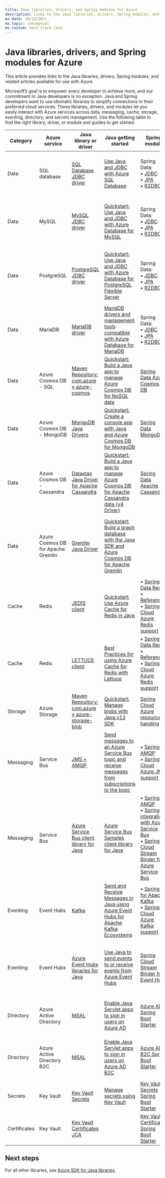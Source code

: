 ```yaml
---
title: Java libraries, drivers, and Spring modules for Azure
description: Links to the Java libraries, drivers, Spring modules, and related articles available for use with Azure.
ms.date: 10/12/2021
ms.topic: conceptual
ms.custom: devx-track-java
---
```


# Java libraries, drivers, and Spring modules for Azure

This article provides links to the Java libraries, drivers, Spring modules, and related articles available for use with Azure.

Microsoft’s goal is to empower every developer to achieve more, and our commitment to Java developers is no exception. Java and Spring developers want to use idiomatic libraries to simplify connections to their preferred cloud services. These libraries, drivers, and modules let you easily interact with Azure services across data, messaging, cache, storage, eventing, directory, and secrets management. Use the following table to find the right library, driver, or module and guides to get started.

<!-- In raw Markdown, this table is best viewed with word-wrap turned off. -->

| Category     | Azure service              | Java library or driver                             | Java getting started                                                                               | Spring module                                                                                                                | Spring getting started                                                                                                                           |
|--------------|----------------------------|----------------------------------------------------|----------------------------------------------------------------------------------------------------|------------------------------------------------------------------------------------------------------------------------------|--------------------------------------------------------------------------------------------------------------------------------------------------|
| Data         | SQL database               | [SQL Database JDBC driver]                         | [Use Java and JDBC with Azure SQL Database]                                                        | Spring Data: <br> • [JDBC] <br> • [JPA] <br> • [R2DBC]                                                                       | Use Spring Data with Azure SQL Database: <br> • [JDBC][JDBC SQL] <br> • [JPA][JPA SQL] <br> • [R2DBC][R2DBC SQL]                                 |
| Data         | MySQL                      | [MySQL JDBC driver]                                | [Quickstart: Use Java and JDBC with Azure Database for MySQL]                                      | Spring Data: <br> • [JDBC] <br> • [JPA] <br> • [R2DBC]                                                                       | Use Spring Data with Azure Database for MySQL: <br> • [JDBC][JDBC MySQL] <br> • [JPA][JPA MySQL] <br> • [R2DBC][R2DBC MySQL]                     |
| Data         | PostgreSQL                 | [PostgreSQL JDBC driver]                           | [Quickstart: Use Java and JDBC with Azure Database for PostgreSQL Flexible Server]                 | Spring Data: <br> • [JDBC] <br> • [JPA] <br> • [R2DBC]                                                                       | Use Spring Data with Azure Database for PostgreSQL: <br> • [JDBC][JDBC PostgreSQL] <br> • [JPA][JPA PostgreSQL] <br> • [R2DBC][R2DBC PostgreSQL] |
| Data         | MariaDB                    | [MariaDB driver]                                   | [MariaDB drivers and management tools compatible with Azure Database for MariaDB]                  | Spring Data: <br> • [JDBC] <br> • [JPA] <br> • [R2DBC]                                                                       | Use Spring Data with Azure Database for MySQL: <br> • [JDBC][JDBC MySQL] <br> • [JPA][JPA MySQL] <br> • [R2DBC][R2DBC MySQL]                     |
| Data         | Azure Cosmos DB - SQL            | [Maven Repository: com.azure » azure-cosmos]       | [Quickstart: Build a Java app to manage Azure Cosmos DB for NoSQL data]                              | [Spring Data Azure Cosmos DB]                                                                                                      | [How to use the Spring Boot Starter with Azure Cosmos DB for NoSQL]                                                                            |
| Data         | Azure Cosmos DB - MongoDB        | [MongoDB Java Drivers]                             | [Quickstart: Create a console app with Java and Azure Cosmos DB for MongoDB]                | [Spring Data MongoDB]                                                                                                        | [How to use Spring Data with Azure Cosmos DB for MongoDB]                                                                                        |
| Data         | Azure Cosmos DB - Cassandra      | [Datastax Java Driver for Apache Cassandra]        | [Quickstart: Build a Java app to manage Azure Cosmos DB for Apache Cassandra data (v4 Driver)]            | [Spring Data Apache Cassandra]                                                                                           | [How to use Spring Data with Azure Cosmos DB for Apache Cassandra]                                                                               |
| Data         | Azure Cosmos DB for Apache Gremlin        | [Gremlin Java Driver]                              | [Quickstart: Build a graph database with the Java SDK and Azure Cosmos DB for Apache Gremlin]         |                                                                                                                              | [Quickstart: Build a graph database with the Java SDK and Azure Cosmos DB for Apache Gremlin]                                                       |
| Cache        | Redis                      | [JEDIS client]                                     | [Quickstart: Use Azure Cache for Redis in Java]                                                    | • [Spring Data Redis] <br> • [Reference] <br> • [Spring Cloud Azure Redis support]                                           | [Configure a Spring Boot Initializer app to use Redis in the cloud with Azure Redis Cache]                                                       |
| Cache        | Redis                      | [LETTUCE client]                                   | [Best Practices for using Azure Cache for Redis with Lettuce]                                      | • [Spring Data Redis] <br> • [Reference] <br> • [Spring Cloud Azure Redis support]                                           | [Configure a Spring Boot Initializer app to use Redis in the cloud with Azure Redis Cache]                                                       |
| Storage      | Azure Storage              | [Maven Repository: com.azure » azure-storage-blob] | [Quickstart: Manage blobs with Java v12 SDK]                                                       | [Spring Cloud Azure resource handing]                                                                                        | [How to use the Spring Boot Starter for Azure Storage]                                                                                           |
| Messaging    | Service Bus                | [JMS + AMQP]                                       | [Send messages to an Azure Service Bus topic and receive messages from subscriptions to the topic] | • [Spring AMQP] <br> • [Spring Cloud Azure JMS support]                                                                      | [How to use Spring Boot Starter for Azure Service Bus JMS]                                                                                       |
| Messaging    | Service Bus                | [Azure Service Bus client library for Java]        | [Azure Service Bus Samples client library for Java]                                                | • [Spring AMQP] <br> • [Spring integration with Azure Service Bus] <br> • [Spring Cloud Stream Binder for Azure Service Bus] | [How to use Spring Cloud Azure Stream Binder for Azure Service Bus]                                                                              |
| Eventing     | Event Hubs                 | [Kafka]                                            | [Send and Receive Messages in Java using Azure Event Hubs for Apache Kafka Ecosystems]             | • [Spring for Apache Kafka] <br> • [Spring Cloud Azure Kafka support]                                                        | [How to use the Spring Boot Starter for Apache Kafka with Azure Event Hubs]                                                                      |
| Eventing     | Event Hubs                 | [Azure Event Hubs libraries for Java]              | [Use Java to send events to or receive events from Azure Event Hubs]                               | [Spring Cloud Stream Binder for Event Hubs]                                                                                  | [How to create a Spring Cloud Stream Binder application with Azure Event Hubs]                                                                   |
| Directory    | Azure Active Directory     | [MSAL]                                             | [Enable Java Servlet apps to sign in users on Azure AD]                                            | [Azure AD Spring Boot Starter]                                                                                               | [Enable Spring Boot Web apps to sign in users on Azure AD]                                                                                       |
| Directory    | Azure Active Directory B2C | [MSAL]                                             | [Enable Java Servlet apps to sign in users on Azure AD B2C]                                        | [Azure AD B2C Spring Boot Starter]                                                                                           | [Enable Spring Boot Web apps to sign in users on Azure AD B2C]                                                                                   |
| Secrets      | Key Vault                  | [Key Vault Secrets]                                | [Manage secrets using Key Vault]                                                                   | [Key Vault Secrets Spring Boot Starter]                                                                                      | [Manage secrets for Spring Boot apps]                                                                                                            |
| Certificates | Key Vault                  | [Key Vault Certificates JCA]                       |                                                                                                    | [Key Vault Certificates Spring Boot Starter]                                                                                 | [Manage certificates for Spring Boot apps]                                                                                                       |

[SQL Database JDBC driver]: /java/api/overview/azure/sql
[MySQL JDBC driver]: https://dev.mysql.com/downloads/connector/j/
[PostgreSQL JDBC driver]: https://jdbc.postgresql.org/download/
[MariaDB driver]: https://downloads.mariadb.org/connector-java/
[Maven Repository: com.azure » azure-cosmos]: https://mvnrepository.com/artifact/com.azure/azure-cosmos
[MongoDB Java Drivers]: https://mongodb.github.io/mongo-java-driver/
[Datastax Java Driver for Apache Cassandra]: https://github.com/datastax/java-driver/tree/4.x
[Gremlin Java Driver]: https://mvnrepository.com/artifact/org.apache.tinkerpop/gremlin-driver
[JEDIS client]: https://github.com/redis/jedis
[LETTUCE client]: https://github.com/lettuce-io/lettuce-core
[Maven Repository: com.azure » azure-storage-blob]: https://mvnrepository.com/artifact/com.azure/azure-storage-blob
[JMS + AMQP]: /azure/service-bus-messaging/how-to-use-java-message-service-20#downloading-the-java-message-service-jms-client-library
[Azure Service Bus client library for Java]: /java/api/overview/azure/messaging-servicebus-readme
[Kafka]: https://kafka.apache.org/10/documentation.html
[Azure Event Hubs libraries for Java]: /java/api/overview/azure/eventhub
[MSAL]: https://github.com/AzureAD/microsoft-authentication-library-for-java
[Key Vault Secrets]: https://github.com/Azure/azure-sdk-for-java/tree/main/sdk/keyvault/azure-security-keyvault-secrets
[Key Vault Certificates JCA]: https://github.com/Azure/azure-sdk-for-java/tree/main/sdk/keyvault/azure-security-keyvault-jca
[Use Java and JDBC with Azure SQL Database]: /azure/azure-sql/database/connect-query-java
[Quickstart: Use Java and JDBC with Azure Database for MySQL]: /azure/mysql/connect-java
[Quickstart: Use Java and JDBC with Azure Database for PostgreSQL Flexible Server]: /azure/postgresql/flexible-server/connect-java
[MariaDB drivers and management tools compatible with Azure Database for MariaDB]: /azure/mariadb/concepts-compatibility
[Quickstart: Build a Java app to manage Azure Cosmos DB for NoSQL data]: /azure/cosmos-db/sql/create-sql-api-java
[Quickstart: Create a console app with Java and Azure Cosmos DB for MongoDB]: /azure/cosmos-db/mongodb/create-mongodb-java
[Quickstart: Build a Java app to manage Azure Cosmos DB for Apache Cassandra data (v4 Driver)]: /azure/cosmos-db/cassandra/manage-data-java-v4-sdk
[Quickstart: Build a graph database with the Java SDK and Azure Cosmos DB for Apache Gremlin]: /azure/cosmos-db/graph/create-graph-java
[Quickstart: Use Azure Cache for Redis in Java]: /azure/azure-cache-for-redis/cache-java-get-started
[Best Practices for using Azure Cache for Redis with Lettuce]: https://github.com/Azure/AzureCacheForRedis/blob/main/Lettuce%20Best%20Practices.md
[Quickstart: Manage blobs with Java v12 SDK]: /azure/storage/blobs/storage-quickstart-blobs-java
[Spring Cloud Azure resource handing]: ../spring-framework/resource-handling.md
[Send messages to an Azure Service Bus topic and receive messages from subscriptions to the topic]: /azure/service-bus-messaging/service-bus-java-how-to-use-topics-subscriptions
[Azure Service Bus Samples client library for Java]: https://github.com/Azure/azure-sdk-for-java/tree/azure-messaging-servicebus_7.4.1/sdk/servicebus/azure-messaging-servicebus/src/samples
[Spring integration with Azure Service Bus]: ../spring-framework/spring-integration-support.md#spring-integration-with-azure-service-bus
[Spring Cloud Stream Binder for Azure Service Bus]: ../spring-framework/spring-cloud-stream-support.md#spring-cloud-stream-binder-for-azure-service-bus
[Send and Receive Messages in Java using Azure Event Hubs for Apache Kafka Ecosystems]: https://github.com/Azure/azure-event-hubs-for-kafka/tree/master/quickstart/java
[Use Java to send events to or receive events from Azure Event Hubs]: /azure/event-hubs/event-hubs-java-get-started-send
[Enable Java Servlet apps to sign in users on Azure AD]: https://github.com/Azure-Samples/ms-identity-java-servlet-webapp-authentication/tree/main/1-Authentication/sign-in#readme
[Enable Java Servlet apps to sign in users on Azure AD B2C]: https://github.com/Azure-Samples/ms-identity-java-servlet-webapp-authentication/tree/main/1-Authentication/sign-in-b2c#readme
[Manage secrets using Key Vault]: /azure/key-vault/secrets/quick-create-java
[JDBC]: https://spring.io/projects/spring-data-jdbc
[JPA]: https://spring.io/projects/spring-data-jpa
[R2DBC]: https://spring.io/projects/spring-data-r2dbc
[Spring Data Azure Cosmos DB]: ../spring-framework/how-to-guides-spring-data-cosmosdb.md
[Spring Data MongoDB]: https://spring.io/projects/spring-data-mongodb
[Spring Data Apache Cassandra]: https://spring.io/projects/spring-data-cassandra
[Spring Data Redis]: https://spring.io/projects/spring-data-redis
[Reference]: https://docs.spring.io/spring-data/data-redis/docs/current/reference/html/#redis:requirements
[Spring Cloud Azure Redis support]: ../spring-framework/redis-support.md
[Spring AMQP]: https://spring.io/projects/spring-amqp
[Spring Cloud Azure JMS support]: ../spring-framework/spring-jms-support.md
[Spring for Apache Kafka]: https://spring.io/projects/spring-kafka
[Spring Cloud Azure Kafka support]: ../spring-framework/kafka-support.md
[Spring Cloud Stream Binder for Event Hubs]: https://github.com/Azure/azure-sdk-for-java/tree/main/sdk/spring/spring-cloud-azure-stream-binder-eventhubs
[Azure AD Spring Boot Starter]: https://github.com/Azure/azure-sdk-for-java/tree/main/sdk/spring/spring-cloud-azure-starter-active-directory
[Azure AD B2C Spring Boot Starter]: https://github.com/Azure/azure-sdk-for-java/tree/main/sdk/spring/spring-cloud-azure-starter-active-directory-b2c
[Key Vault Secrets Spring Boot Starter]: https://github.com/Azure/azure-sdk-for-java/tree/main/sdk/spring/spring-cloud-azure-starter-keyvault-secrets
[Key Vault Certificates Spring Boot Starter]: https://github.com/Azure/azure-sdk-for-java/tree/main/sdk/spring/spring-cloud-azure-starter-keyvault-certificates
[JDBC SQL]: ../spring-framework/configure-spring-data-jdbc-with-azure-sql-server.md
[JPA SQL]: ../spring-framework/configure-spring-data-jpa-with-azure-sql-server.md
[R2DBC SQL]: ../spring-framework/configure-spring-data-r2dbc-with-azure-sql-server.md
[JDBC MySQL]: ../spring-framework/configure-spring-data-jdbc-with-azure-mysql.md
[JPA MySQL]: ../spring-framework/configure-spring-data-jpa-with-azure-mysql.md
[R2DBC MySQL]: ../spring-framework/configure-spring-data-r2dbc-with-azure-mysql.md
[JDBC PostgreSQL]: ../spring-framework/configure-spring-data-jdbc-with-azure-postgresql.md
[JPA PostgreSQL]: ../spring-framework/configure-spring-data-jpa-with-azure-postgresql.md
[R2DBC PostgreSQL]: ../spring-framework/configure-spring-data-r2dbc-with-azure-postgresql.md
[How to use the Spring Boot Starter with Azure Cosmos DB for NoSQL]: ../spring-framework/configure-spring-boot-starter-java-app-with-cosmos-db.md
[How to use Spring Data with Azure Cosmos DB for MongoDB]: ../spring-framework/configure-spring-data-mongodb-with-cosmos-db.md
[How to use Spring Data with Azure Cosmos DB for Apache Cassandra]: ../spring-framework/configure-spring-data-apache-cassandra-with-cosmos-db.md
[Configure a Spring Boot Initializer app to use Redis in the cloud with Azure Redis Cache]: ../spring-framework/configure-spring-boot-initializer-java-app-with-redis-cache.md
[How to use the Spring Boot Starter for Azure Storage]: ../spring-framework/configure-spring-boot-starter-java-app-with-azure-storage.md
[How to use Spring Boot Starter for Azure Service Bus JMS]: ../spring-framework/configure-spring-boot-starter-java-app-with-azure-service-bus.md
[How to use Spring Cloud Azure Stream Binder for Azure Service Bus]: ../spring-framework/configure-spring-cloud-stream-binder-java-app-with-service-bus.md
[How to use the Spring Boot Starter for Apache Kafka with Azure Event Hubs]: ../spring-framework/configure-spring-cloud-stream-binder-java-app-kafka-azure-event-hub.md
[How to create a Spring Cloud Stream Binder application with Azure Event Hubs]: ../spring-framework/configure-spring-cloud-stream-binder-java-app-azure-event-hub.md
[Enable Spring Boot Web apps to sign in users on Azure AD]: https://github.com/Azure-Samples/ms-identity-java-spring-tutorial/tree/main/1-Authentication/sign-in#readme
[Enable Spring Boot Web apps to sign in users on Azure AD B2C]: https://github.com/Azure-Samples/ms-identity-java-spring-tutorial/tree/main/1-Authentication/sign-in-b2c#readme
[Manage secrets for Spring Boot apps]: ../spring-framework/configure-spring-boot-starter-java-app-with-azure-key-vault.md
[Manage certificates for Spring Boot apps]: ../spring-framework/configure-spring-boot-starter-java-app-with-azure-key-vault-certificates.md

## Next steps

For all other libraries, see [Azure SDK for Java libraries](./azure-sdk-library-package-index.md).
